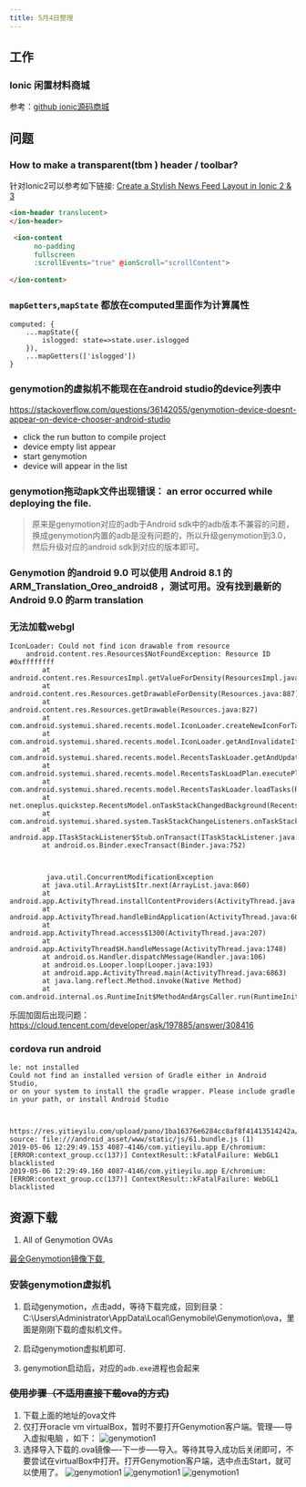 ```yaml
---
title: 5月4日整理
---
```


## 工作

### Ionic 闲置材料商城

参考：[github ionic源码商城](https://github.com/search?o=desc&q=ionic%E5%95%86%E5%9F%8E&s=updated&type=Repositories)

## 问题

### How to make a transparent(tbm ) header / toolbar?

针对Ionic2可以参考如下链接: [Create a Stylish News Feed Layout in Ionic 2 & 3](https://www.joshmorony.com/create-a-stylish-news-feed-layout-in-ionic-2/)

``` html
<ion-header translucent>
</ion-header>

 <ion-content
      no-padding
      fullscreen
      :scrollEvents="true" @ionScroll="scrollContent">
    
</ion-content>

```

### `mapGetters`,`mapState` 都放在computed里面作为计算属性

```
computed: {
    ...mapState({
        islogged: state=>state.user.islogged
    }),
    ...mapGetters(['islogged'])
}
```

### genymotion的虚拟机不能现在在android studio的device列表中

https://stackoverflow.com/questions/36142055/genymotion-device-doesnt-appear-on-device-chooser-android-studio

* click the run button to compile project
* device empty list appear
* start genymotion
* device will appear in the list


### genymotion拖动apk文件出现错误： an error occurred while deploying the file.

> 原来是genymotion对应的adb于Android sdk中的adb版本不兼容的问题，换成genymotion内置的adb是没有问题的，所以升级genymotion到3.0，然后升级对应的android sdk到对应的版本即可。

### Genymotion 的android 9.0 可以使用 Android 8.1 的 ARM_Translation_Oreo_android8 ，测试可用。没有找到最新的Android 9.0 的arm translation


###  无法加载webgl

```
IconLoader: Could not find icon drawable from resource
    android.content.res.Resources$NotFoundException: Resource ID #0xffffffff
        at android.content.res.ResourcesImpl.getValueForDensity(ResourcesImpl.java:225)
        at android.content.res.Resources.getDrawableForDensity(Resources.java:887)
        at android.content.res.Resources.getDrawable(Resources.java:827)
        at com.android.systemui.shared.recents.model.IconLoader.createNewIconForTask(IconLoader.java:118)
        at com.android.systemui.shared.recents.model.IconLoader.getAndInvalidateIfModified(IconLoader.java:94)
        at com.android.systemui.shared.recents.model.RecentsTaskLoader.getAndUpdateActivityIcon(RecentsTaskLoader.java:325)
        at com.android.systemui.shared.recents.model.RecentsTaskLoadPlan.executePlan(RecentsTaskLoadPlan.java:202)
        at com.android.systemui.shared.recents.model.RecentsTaskLoader.loadTasks(RecentsTaskLoader.java:173)
        at net.oneplus.quickstep.RecentsModel.onTaskStackChangedBackground(RecentsModel.java:275)
        at com.android.systemui.shared.system.TaskStackChangeListeners.onTaskStackChanged(TaskStackChangeListeners.java:80)
        at android.app.ITaskStackListener$Stub.onTransact(ITaskStackListener.java:50)
        at android.os.Binder.execTransact(Binder.java:752)
        
        
        
         java.util.ConcurrentModificationException
        at java.util.ArrayList$Itr.next(ArrayList.java:860)
        at android.app.ActivityThread.installContentProviders(ActivityThread.java:6106)
        at android.app.ActivityThread.handleBindApplication(ActivityThread.java:6021)
        at android.app.ActivityThread.access$1300(ActivityThread.java:207)
        at android.app.ActivityThread$H.handleMessage(ActivityThread.java:1748)
        at android.os.Handler.dispatchMessage(Handler.java:106)
        at android.os.Looper.loop(Looper.java:193)
        at android.app.ActivityThread.main(ActivityThread.java:6863)
        at java.lang.reflect.Method.invoke(Native Method)
        at com.android.internal.os.RuntimeInit$MethodAndArgsCaller.run(RuntimeInit.java:537)
```
乐固加固后出现问题： https://cloud.tencent.com/developer/ask/197885/answer/308416


### cordova run android

```
le: not installed
Could not find an installed version of Gradle either in Android Studio,
or on your system to install the gradle wrapper. Please include gradle 
in your path, or install Android Studio


```

```
 https://res.yitieyilu.com/upload/pano/1ba16376e6284cc8af8f41413514242a/index.xml", source: file:///android_asset/www/static/js/61.bundle.js (1)
2019-05-06 12:29:49.153 4087-4146/com.yitieyilu.app E/chromium: [ERROR:context_group.cc(137)] ContextResult::kFatalFailure: WebGL1 blacklisted
2019-05-06 12:29:49.160 4087-4146/com.yitieyilu.app E/chromium: [ERROR:context_group.cc(137)] ContextResult::kFatalFailure: WebGL1 blacklisted
```


## 资源下载

1. All of Genymotion OVAs

[最全Genymotion镜像下载](https://gist.github.com/runo280/e4be3e04c24b463b55ddf012c5cfbdc4),

### 安装genymotion虚拟机

1. 启动genymotion，点击add，等待下载完成，回到目录： 
C:\Users\Administrator\AppData\Local\Genymobile\Genymotion\ova，里面是刚刚下载的虚拟机文件。

2. 启动genymotion虚拟机即可.

3. genymotion启动后，对应的`adb.exe`进程也会起来


###  ~~使用步骤（不适用直接下载ova的方式)~~

1. 下载上面的地址的ova文件
2. 仅打开oracle vm virtualBox，暂时不要打开Genymotion客户端。管理—-导入虚拟电脑 ，如下：
![genymotion1](./img/genymotion-install1.png)
3. 选择导入下载的.ova镜像—-下一步—–导入。等待其导入成功后关闭即可，不要尝试在virtualBox中打开。打开Genymotion客户端，选中点击Start，就可以使用了。 
![genymotion1](./img/genymotion-install2.png)
![genymotion1](./img/genymotion-install3.png)
![genymotion1](./img/genymotion-install4.png)
